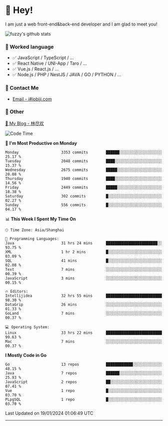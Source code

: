 # 👋 Hey!

I am just a web front-end&back-end developer and I am glad to meet you!

![fuzzy's github stats](https://github-readme-stats.vercel.app/api?username=JaydenForYou&&show_icons=true&&title_color=1abc9c&&icon_color=1abc9c)


### 📝 Worked language

- ✅ JavaScript / TypeScript / ...
- ✅ React Native / UNI-App / Taro / ...
- ✅ Vue.js / React.js / ...
- ✅ Node.js / PHP / NestJS / JAVA / GO / PYTHON / ...

### 📮 Contact Me

- [Email - i#iobiji.com](mailto:i@iobiji.com)


### 🤪 Other

[📌 My Blog - 林尽欢](https://iobiji.com)

<!--START_SECTION:waka-->
![Code Time](http://img.shields.io/badge/Code%20Time-89%20hrs%2034%20mins-blue)

📅 **I'm Most Productive on Monday** 

```text
Monday                   3353 commits        ██████░░░░░░░░░░░░░░░░░░░   25.17 % 
Tuesday                  2048 commits        ████░░░░░░░░░░░░░░░░░░░░░   15.37 % 
Wednesday                2675 commits        █████░░░░░░░░░░░░░░░░░░░░   20.08 % 
Thursday                 1940 commits        ████░░░░░░░░░░░░░░░░░░░░░   14.56 % 
Friday                   2449 commits        █████░░░░░░░░░░░░░░░░░░░░   18.38 % 
Saturday                 302 commits         █░░░░░░░░░░░░░░░░░░░░░░░░   02.27 % 
Sunday                   556 commits         █░░░░░░░░░░░░░░░░░░░░░░░░   04.17 % 
```


📊 **This Week I Spent My Time On** 

```text
🕑︎ Time Zone: Asia/Shanghai

💬 Programming Languages: 
Java                     31 hrs 24 mins      ███████████████████████░░   93.75 % 
XML                      1 hr 2 mins         █░░░░░░░░░░░░░░░░░░░░░░░░   03.09 % 
SQL                      41 mins             █░░░░░░░░░░░░░░░░░░░░░░░░   02.08 % 
Text                     7 mins              ░░░░░░░░░░░░░░░░░░░░░░░░░   00.39 % 
JavaScript               3 mins              ░░░░░░░░░░░░░░░░░░░░░░░░░   00.15 % 

🔥 Editors: 
Intellijidea             32 hrs 55 mins      █████████████████████████   98.30 % 
DataGrip                 26 mins             ░░░░░░░░░░░░░░░░░░░░░░░░░   01.33 % 
GoLand                   7 mins              ░░░░░░░░░░░░░░░░░░░░░░░░░   00.37 % 

💻 Operating System: 
Linux                    33 hrs 22 mins      █████████████████████████   99.63 % 
Mac                      7 mins              ░░░░░░░░░░░░░░░░░░░░░░░░░   00.37 % 
```

**I Mostly Code in Go** 

```text
Go                       13 repos            ████████████░░░░░░░░░░░░░   48.15 % 
Java                     7 repos             ██████░░░░░░░░░░░░░░░░░░░   25.93 % 
JavaScript               2 repos             ██░░░░░░░░░░░░░░░░░░░░░░░   07.41 % 
Vue                      1 repo              █░░░░░░░░░░░░░░░░░░░░░░░░   03.70 % 
PLpgSQL                  1 repo              █░░░░░░░░░░░░░░░░░░░░░░░░   03.70 % 
```




 Last Updated on 19/01/2024 01:06:49 UTC
<!--END_SECTION:waka-->
---

